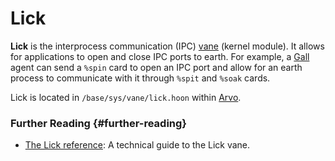 # Lick

**Lick** is the interprocess communication (IPC) [vane](vane.md) (kernel module). It allows for applications to open and close IPC ports to earth. For example, a [Gall](gall.md) agent can send a `%spin` card to open an IPC port and allow for an earth process to communicate with it through `%spit` and `%soak` cards. 

Lick is located in `/base/sys/vane/lick.hoon` within [Arvo](arvo.md).

### Further Reading {#further-reading}

- [The Lick reference](../system/kernel/lick): A technical guide to the Lick vane.

